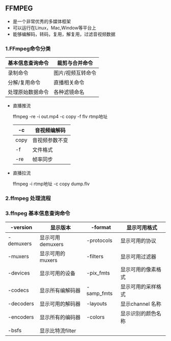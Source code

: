 ## FFMPEG

+ 是一个非常优秀的多媒体框架
+ 可以运行在Linux，Mac,Window等平台上
+ 能够编解码，转码，复用，解复用，过滤音视频数据

### 1.FFmpeg命令分类

| 基本信息查询命令 | 裁剪与合并命令    |
| ---------------- | ----------------- |
| 录制命令         | 图片/视频互转命令 |
| 分解/复用命令    | 直播相关命令      |
| 处理原始数据命令 | 各种滤镜命名      |

+ 直播推流

  ffmpeg -re -i out.mp4 -c copy -f flv  rtmp地址 

  | -c   | 音视频编解码   |
  | ---- | -------------- |
  | copy | 音视频参数不变 |
  | -f   | 文件格式       |
  | -re  | 帧率同步       |

+ 直播拉流

  ffmpeg -i rtmp地址  -c copy dump.flv

### 2.ffmpeg 处理流程

### 3.ffnpeg 基本信息查询命令

| -version  | 显示版本         | -format    | 显示可用格式       |
| --------- | ---------------- | ---------- | ------------------ |
| -demuxers | 显示可用demuxers | -protocols | 显示可用的协议     |
| -muxers   | 显示可用的muxers | -filters   | 显示可用过滤器     |
| -devices  | 显示可用的设备   | -pix_fmts  | 显示可用的像素格式 |
| -codecs   | 显示所有编解码器 | -samp_fmts | 显示可用的采样格式 |
| -decoders | 显示可用的解码器 | -layouts   | 显示channel 名称   |
| -encoders | 显示所有的编码器 | -colors    | 显示识别的颜色名称 |
| -bsfs     | 显示比特流filter |            |                    |